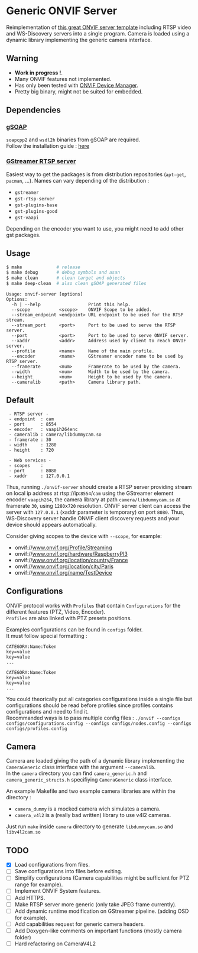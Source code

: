 # Generic ONVIF Server

Reimplementation of [this great ONVIF server template](https://github.com/KoynovStas/onvif_srvd) including RTSP video and WS-Discovery servers into a single program. Camera is loaded using a dynamic library implementing the generic camera interface.

## Warning

* **Work in progress !**.
* Many ONVIF features not implemented.
* Has only been tested with [ONVIF Device Manager](https://sourceforge.net/projects/onvifdm/).
* Pretty big binary, might not be suited for embedded.

## Dependencies

### [gSOAP](https://github.com/stoneyrh/gSOAP)
`soapcpp2` and `wsdl2h` binaries from gSOAP are required.  
Follow the installation guide : [here](https://www.genivia.com/downloads.html)

### [GStreamer RTSP server](https://github.com/GStreamer/gst-rtsp-server)

Easiest way to get the packages is from distribution repositories (`apt-get`, `pacman`, ...).
Names can vary depending of the distribution :  

* `gstreamer`
* `gst-rtsp-server`
* `gst-plugins-base`
* `gst-plugins-good`
* `gst-vaapi`

Depending on the encoder you want to use, you might need to add other gst packages.

## Usage

```sh
$ make             # release
$ make debug       # debug symbols and asan
$ make clean       # clean target and objects
$ make deep-clean  # also clean gSOAP generated files
```

```
Usage: onvif-server [options]
Options:
  -h | --help                  Print this help.
  --scope           <scope>    ONVIF Scope to be added.
  --stream_endpoint <endpoint> URL endpoint to be used for the RTSP stream.
  --stream_port     <port>     Port to be used to serve the RTSP server.
  --port            <port>     Port to be used to serve ONVIF server.
  --xaddr           <addr>     Address used by client to reach ONVIF server.
  --profile         <name>     Name of the main profile.
  --encoder         <name>     GStreamer encoder name to be used by RTSP server.
  --framerate       <num>      Framerate to be used by the camera.
  --width           <num>      Width to be used by the camera.
  --height          <num>      Height to be used by the camera.
  --cameralib       <path>     Camera library path.
```

## Default

```
 - RTSP server -
 - endpoint  : cam
 - port      : 8554
 - encoder   : vaapih264enc
 - cameralib : camera/libdummycam.so
 - framerate : 30
 - width     : 1280
 - height    : 720

 - Web services -
 - scopes    : 
 - port      : 8080
 - xaddr     : 127.0.0.1
```

Thus, running `./onvif-server` should create a RTSP server providing stream on local ip address at rtsp://ip:`8554`/`cam` using the GStreamer element encoder `vaapih264`, the camera library at path `camera/libdummycam.so` at framerate `30`, using `1280`x`720` resolution. ONVIF server client can access the server with `127.0.0.1` (xaddr parameter is temporary) on port `8080`. Thus, WS-Discovery server handle ONVIF client discovery requests and your device should appears automatically.  

Consider giving scopes to the device with `--scope`, for example:

* onvif://www.onvif.org/Profile/Streaming
* onvif://www.onvif.org/hardware/RaspberryPI3
* onvif://www.onvif.org/location/country/France
* onvif://www.onvif.org/location/city/Paris
* onvif://www.onvif.org/name/TestDevice


## Configurations

ONVIF protocol works with `Profiles` that contain `Configurations` for the different features (PTZ, Video, Encoder).  
`Profiles` are also linked with PTZ presets positions.  

Examples configurations can be found in `configs` folder.  
It must follow special formatting :

```
CATEGORY:Name:Token
key=value
key=value
...

CATEGORY:Name:Token
key=value
key=value
...
```

You could theorically put all categories configurations inside a single file but configurations should be read before profiles since
profiles contains configurations and need to find it.  
Recommanded ways is to pass multiple config files : `./onvif --configs configs/configurations.config --configs configs/nodes.config --configs configs/profiles.config`

## Camera

Camera are loaded giving the path of a dynamic library implementing the `CameraGeneric` class interface with the argument `--cameralib`.  
In the `camera` directory you can find `camera_generic.h` and `camera_generic_structs.h` specifiying `CameraGeneric` class interface.  

An example Makefile and two example camera libraries are within the directory :

* `camera_dummy` is a mocked camera wich simulates a camera.
* `camera_v4l2` is a (really bad written) library to use v4l2 cameras.

Just run `make` inside `camera` directory to generate `libdummycam.so` and `libv4l2cam.so`

## TODO

- [x] Load configurations from files.
- [ ] Save configurations into files before exiting.
- [ ] Simplify configurations (Camera capabilities might be sufficient for PTZ range for example).
- [ ] Implement ONVIF System features.
- [ ] Add HTTPS.
- [ ] Make RTSP server more generic (only take JPEG frame currently).
- [ ] Add dynamic runtime modification on GStreamer pipeline. (adding OSD for example).
- [ ] Add capabilities request for generic camera headers.
- [ ] Add Doxygen-like comments on important functions (mostly camera folder)
- [ ] Hard refactoring on CameraV4L2
